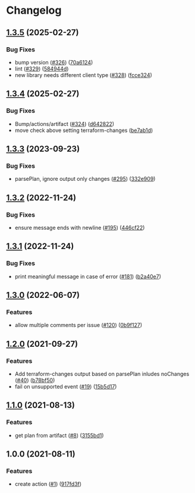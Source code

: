 # Changelog

## [1.3.5](https://github.com/theappnest/terraform-plan-comment-action/compare/v1.3.4...v1.3.5) (2025-02-27)


### Bug Fixes

* bump version ([#326](https://github.com/theappnest/terraform-plan-comment-action/issues/326)) ([70a6124](https://github.com/theappnest/terraform-plan-comment-action/commit/70a612426fcb80f10f64d038a4eaea03bfbe4033))
* lint ([#329](https://github.com/theappnest/terraform-plan-comment-action/issues/329)) ([584944d](https://github.com/theappnest/terraform-plan-comment-action/commit/584944dab6aceaca568e12814db90a8fa11de5eb))
* new library needs different client type ([#328](https://github.com/theappnest/terraform-plan-comment-action/issues/328)) ([fcce324](https://github.com/theappnest/terraform-plan-comment-action/commit/fcce3243e25003652bf097bc7a0f075f2b89e66d))

## [1.3.4](https://github.com/theappnest/terraform-plan-comment-action/compare/v1.3.3...v1.3.4) (2025-02-27)


### Bug Fixes

* Bump/actions/artifact ([#324](https://github.com/theappnest/terraform-plan-comment-action/issues/324)) ([d642822](https://github.com/theappnest/terraform-plan-comment-action/commit/d642822296025d4245d317d7c86a82bfe9fd08d8))
* move check above setting terraform-changes ([be7ab1d](https://github.com/theappnest/terraform-plan-comment-action/commit/be7ab1d85d9620178fa7cab4b8d5a815cbd0e685))

## [1.3.3](https://github.com/theappnest/terraform-plan-comment-action/compare/v1.3.2...v1.3.3) (2023-09-23)


### Bug Fixes

* parsePlan, ignore output only changes ([#295](https://github.com/theappnest/terraform-plan-comment-action/issues/295)) ([332e909](https://github.com/theappnest/terraform-plan-comment-action/commit/332e909a773c8c62064ee2674e97a4f563895f28))

## [1.3.2](https://github.com/theappnest/terraform-plan-comment-action/compare/v1.3.1...v1.3.2) (2022-11-24)


### Bug Fixes

* ensure message ends with newline ([#195](https://github.com/theappnest/terraform-plan-comment-action/issues/195)) ([446cf22](https://github.com/theappnest/terraform-plan-comment-action/commit/446cf22b175e4ecf162adf9a30e40caf798380c5))

## [1.3.1](https://github.com/theappnest/terraform-plan-comment-action/compare/v1.3.0...v1.3.1) (2022-11-24)


### Bug Fixes

* print meaningful message in case of error ([#181](https://github.com/theappnest/terraform-plan-comment-action/issues/181)) ([b2a40e7](https://github.com/theappnest/terraform-plan-comment-action/commit/b2a40e783169175626db365eca4292d912e28d00))

## [1.3.0](https://github.com/theappnest/terraform-plan-comment-action/compare/v1.2.0...v1.3.0) (2022-06-07)


### Features

* allow multiple comments per issue ([#120](https://github.com/theappnest/terraform-plan-comment-action/issues/120)) ([0b9f127](https://github.com/theappnest/terraform-plan-comment-action/commit/0b9f1277828db85e46660aec3ac0f27cfc9cecf6))

## [1.2.0](https://www.github.com/theappnest/terraform-plan-comment-action/compare/v1.1.0...v1.2.0) (2021-09-27)


### Features

* Add terraform-changes output based on parsePlan inludes noChanges ([#40](https://www.github.com/theappnest/terraform-plan-comment-action/issues/40)) ([b78bf50](https://www.github.com/theappnest/terraform-plan-comment-action/commit/b78bf50147f85ebf2d7dbabf632188cd56420377))
* fail on unsupported event ([#19](https://www.github.com/theappnest/terraform-plan-comment-action/issues/19)) ([15b5d17](https://www.github.com/theappnest/terraform-plan-comment-action/commit/15b5d175bf1431c538ec0f10189b6b6aeb0514b6))

## [1.1.0](https://www.github.com/theappnest/terraform-plan-comment-action/compare/v1.0.0...v1.1.0) (2021-08-13)


### Features

* get plan from artifact ([#8](https://www.github.com/theappnest/terraform-plan-comment-action/issues/8)) ([3155bd1](https://www.github.com/theappnest/terraform-plan-comment-action/commit/3155bd16efae9a6702e615e1753e0131ee7ac07d))

## 1.0.0 (2021-08-11)


### Features

* create action ([#1](https://www.github.com/theappnest/terraform-plan-comment-action/issues/1)) ([917fd3f](https://www.github.com/theappnest/terraform-plan-comment-action/commit/917fd3f09d686b47ee98ad6da1d1eae6e0790bd4))
